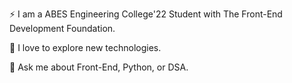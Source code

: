 
⚡ I am a ABES Engineering College'22 Student with The Front-End Development Foundation.

🔭 I love to explore new technologies.

💬 Ask me about Front-End, Python, or DSA.
